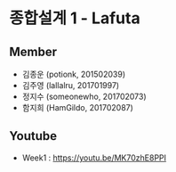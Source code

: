 # 종합설계 1 - Lafuta

## Member
* 김종운 (potionk, 201502039)
* 김주영 (lallalru, 201701997)
* 정지수 (someonewho, 201702073)
* 함지희 (HamGildo, 201702087)

## Youtube
* Week1 : https://youtu.be/MK70zhE8PPI